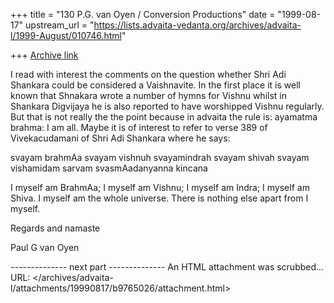 +++
title = "130 P.G. van Oyen / Conversion Productions"
date = "1999-08-17"
upstream_url = "https://lists.advaita-vedanta.org/archives/advaita-l/1999-August/010746.html"

+++
[Archive link](https://lists.advaita-vedanta.org/archives/advaita-l/1999-August/010746.html)

I read with interest the comments on the question whether Shri Adi Shankara could be considered a Vaishnavite. In the first place it is well known that Shnakara wrote a number of hymns for Vishnu whilst in Shankara Digvijaya he is also reported to have worshipped Vishnu regularly. But that is not really the the point because in advaita the rule is: ayamatma brahma: I am all. Maybe it is of interest to refer to verse 389 of Vivekacudamani of Shri Adi Shankara where he says: 

svayam brahmAa svayam vishnuh svayamindrah svayam shivah
svayam vishamidam sarvam svasmAadanyanna kincana

I myself am BrahmAa; I myself am Vishnu; I myself am Indra; I myself am Shiva. I myself am the whole universe. There is nothing else apart from I myself.

Regards and namaste

Paul G van Oyen 

-------------- next part --------------
An HTML attachment was scrubbed...
URL: </archives/advaita-l/attachments/19990817/b9765026/attachment.html>
